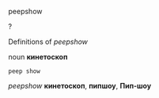 peepshow

?


Definitions of _peepshow_

noun
**кинетоскоп**

    peep show

_peepshow_
**кинетоскоп**, **пипшоу**, **Пип-шоу**
